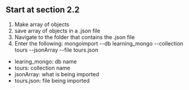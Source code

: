## Start at section 2.2

1. Make array of objects
2. save array of objects in a .json file
3. Navigate to the folder that contains the .json file
4. Enter the following: mongoimport --db learning_mongo --collection tours --jsonArray --file tours.json
  - learing_mongo: db name
  - tours: collection name
  - jsonArray: what is being imported
  - tours.json: file being imported
